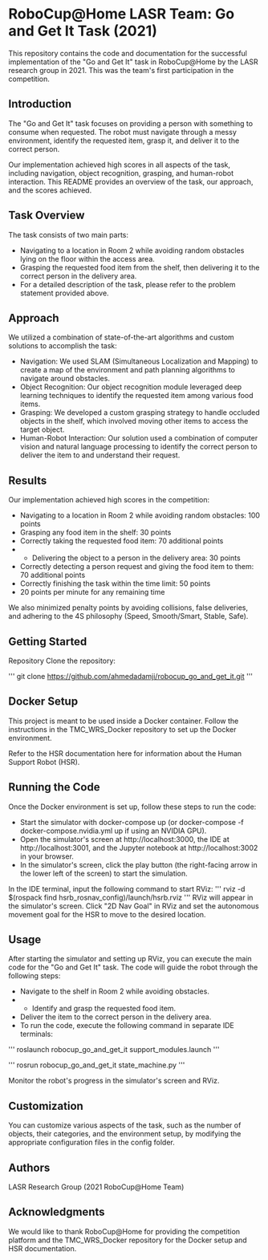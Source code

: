 # RoboCup@Home LASR Team: Go and Get It Task (2021)
This repository contains the code and documentation for the successful implementation of the "Go and Get It" task in RoboCup@Home by the LASR research group in 2021. This was the team's first participation in the competition.

## Introduction
The "Go and Get It" task focuses on providing a person with something to consume when requested. The robot must navigate through a messy environment, identify the requested item, grasp it, and deliver it to the correct person.

Our implementation achieved high scores in all aspects of the task, including navigation, object recognition, grasping, and human-robot interaction. This README provides an overview of the task, our approach, and the scores achieved.

## Task Overview
The task consists of two main parts:

- Navigating to a location in Room 2 while avoiding random obstacles lying on the floor within the access area.
- Grasping the requested food item from the shelf, then delivering it to the correct person in the delivery area.
- For a detailed description of the task, please refer to the problem statement provided above.

## Approach
We utilized a combination of state-of-the-art algorithms and custom solutions to accomplish the task:

- Navigation: We used SLAM (Simultaneous Localization and Mapping) to create a map of the environment and path planning algorithms to navigate around obstacles.
- Object Recognition: Our object recognition module leveraged deep learning techniques to identify the requested item among various food items.
- Grasping: We developed a custom grasping strategy to handle occluded objects in the shelf, which involved moving other items to access the target object.
- Human-Robot Interaction: Our solution used a combination of computer vision and natural language processing to identify the correct person to deliver the item to and understand their request.
## Results
Our implementation achieved high scores in the competition:

- Navigating to a location in Room 2 while avoiding random obstacles: 100 points
- Grasping any food item in the shelf: 30 points
- Correctly taking the requested food item: 70 additional points
- - Delivering the object to a person in the delivery area: 30 points
- Correctly detecting a person request and giving the food item to them: 70 additional points
- Correctly finishing the task within the time limit: 50 points
- 20 points per minute for any remaining time

We also minimized penalty points by avoiding collisions, false deliveries, and adhering to the 4S philosophy (Speed, Smooth/Smart, Stable, Safe).

## Getting Started
Repository
Clone the repository:

'''
git clone https://github.com/ahmedadamji/robocup_go_and_get_it.git
'''

## Docker Setup
This project is meant to be used inside a Docker container. Follow the instructions in the TMC_WRS_Docker repository to set up the Docker environment.

Refer to the HSR documentation here for information about the Human Support Robot (HSR).

## Running the Code
Once the Docker environment is set up, follow these steps to run the code:

- Start the simulator with docker-compose up (or docker-compose -f docker-compose.nvidia.yml up if using an NVIDIA GPU).
- Open the simulator's screen at http://localhost:3000, the IDE at http://localhost:3001, and the Jupyter notebook at http://localhost:3002 in your browser.
- In the simulator's screen, click the play button (the right-facing arrow in the lower left of the screen) to start the simulation.

In the IDE terminal, input the following command to start RViz:
'''
rviz -d $(rospack find hsrb_rosnav_config)/launch/hsrb.rviz
'''
RViz will appear in the simulator's screen. Click "2D Nav Goal" in RViz and set the autonomous movement goal for the HSR to move to the desired location.

## Usage
After starting the simulator and setting up RViz, you can execute the main code for the "Go and Get It" task. The code will guide the robot through the following steps:

- Navigate to the shelf in Room 2 while avoiding obstacles.
- - Identify and grasp the requested food item.
- Deliver the item to the correct person in the delivery area.
- To run the code, execute the following command in separate IDE terminals:

'''
roslaunch robocup_go_and_get_it support_modules.launch
'''

'''
rosrun robocup_go_and_get_it state_machine.py
'''

Monitor the robot's progress in the simulator's screen and RViz.

## Customization
You can customize various aspects of the task, such as the number of objects, their categories, and the environment setup, by modifying the appropriate configuration files in the config folder.

## Authors
LASR Research Group (2021 RoboCup@Home Team)

## Acknowledgments
We would like to thank RoboCup@Home for providing the competition platform and the TMC_WRS_Docker repository for the Docker setup and HSR documentation.
